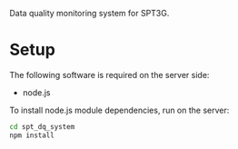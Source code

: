Data quality monitoring system for SPT3G.

# Setup
The following software is required on the server side:
* node.js

To install node.js module dependencies, run on the server:
```bash
cd spt_dq_system
npm install
```